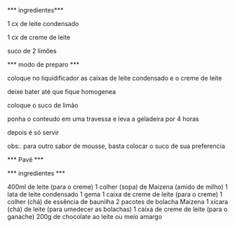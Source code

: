*** ingredientes***

 1 cx de leite condensado

 1 cx de creme de leite

 suco de 2 limões


*** modo de preparo ***


coloque no liquidificador as caixas de leite condensado e o creme de leite

deixe bater até que fique homogenea

coloque o suco de limão

ponha o conteudo em uma travessa e leva a geladeira por 4 horas

depois é só servir

obs:. para outro sabor de mousse, basta colocar o suco de sua preferencia

*** Pavê ***

*** ingredientes *** 

 400ml de leite (para o creme)
 1 colher (sopa) de Maizena (amido de milho)
 1 lata de leite condensado
 1 gema
 1 caixa de creme de leite (para o creme)
 1 colher (chá) de essência de baunilha
 2 pacotes de bolacha Maizena
 1 xícara (chá) de leite (para umedecer as bolachas)
 1 caixa de creme de leite (para o ganache)
  200g de chocolate ao leite ou meio amargo
